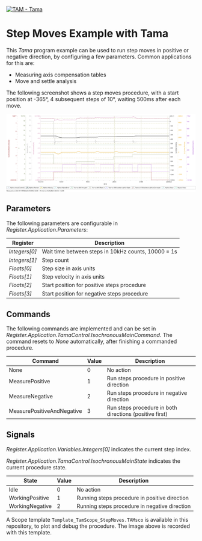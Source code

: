 [![TAM - Tama](https://img.shields.io/static/v1?label=TAM&message=Tama&color=b51839)](https://www.triamec.com/en/tam-tama.html)

# Step Moves Example with Tama

This *Tama* program example can be used to run step moves in positive or negative direction, by configuring a few parameters. Common applications for this are:

- Measuring axis compensation tables
- Move and settle analysis

The following screenshot shows a step moves procedure, with a start position at -365°, 4 subsequent steps of 10°, waiting 500ms after each move.

![Scope record of a MeasurePositive procedure](./doc/example_plot.png)

## Parameters

The following parameters are configurable in *Register.Application.Parameters*:

| Register      | Description                                         |
| ------------- | --------------------------------------------------- |
| *Integers[0]* | Wait time between steps in 10kHz counts, 10000 = 1s |
| *Integers[1]* | Step count                                          |
| *Floats[0]*   | Step size in axis units                             |
| *Floats[1]*   | Step velocity in axis units                         |
| *Floats[2]*   | Start position for positive steps procedure         |
| *Floats[3]*   | Start position for negative steps procedure         |

## Commands

The following commands are implemented and can be set in *Register.Application.TamaControl.IsochronousMainCommand*. The command resets to *None* automatically, after finishing a commanded procedure.

| Command                    | Value | Description                                             |
| -------------------------- | ----- | ------------------------------------------------------- |
| None                       | 0     | No action                                               |
| MeasurePositive            | 1     | Run steps procedure in positive direction               |
| MeasureNegative            | 2     | Run steps procedure in negative direction               |
| MeasurePositiveAndNegative | 3     | Run steps procedure in both directions (positive first) |

## Signals

*Register.Application.Variables.Integers[0]* indicates the current step index.

*Register.Application.TamaControl.IsochronousMainState* indicates the current procedure state.

| State           | Value | Description                                   |
| --------------- | ----- | --------------------------------------------- |
| Idle            | 0     | No action                                     |
| WorkingPositive | 1     | Running steps procedure in positive direction |
| WorkingNegative | 2     | Running steps procedure in negative direction |

A Scope template `Template_TamScope_StepMoves.TAMsco` is available in this repository, to plot and debug the procedure. The image above is recorded with this template.
